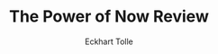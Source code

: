 ---
permalink: 	Books/
layout: 	review
title: 	"The Power of Now Review"
author: 	"Eckhart Tolle"
author_bio: 	"Eckhart Tolle, born Ulrich Leonard Tolle, February 16, 1948, is a German-born writer, public speaker, and spiritual teacher. The New York Times has called him 'the most popular spiritual author in the nation'. He is the author of the bestsellers 'The Power of Now' and 'A New Earth'. Tolle had an unhappy childhood in Germany and Spain. His depression reached its peak during early adulthood in England, until he underwent what he calls an 'inner transformation'. He then spent many years as a vagrant, 'in a a state of deep bliss', he says, before becoming a spiritual teacher. He eventually moved to North America where he began writing his first book. He currently lives in Vancouver, Canada with his wife, Kim Eng."
author_bio_link: 	"/Authors/eckhart-tolle"
author_image: 	"Eckhart Tolle.jpg"
book_cover_image: 	"ThePowerOfNow.jpg"
book_title: 	"The Power of Now: A Guide to Spiritual Enlightenment"
book_title_short: 	"The Power of Now"
publish_date: 	August 19th 2004
number_of_pages: 	229
categories: 	[books]
first_blockquote: 	"Realize deeply that the present moment is all you have. Make the NOW the primary focus of your life."
second_blockquote: 	"Time isn’t precious at all, because it is an illusion. What you perceive as precious is not time but the one point that is out of time: the Now. That is precious indeed. The more you are focused on time—past and future—the more you miss the Now, the most precious thing there is."
third_blockquote: 	"All negativity is caused by an accumulation of psychological time and denial of the present. Unease, anxiety, tension, stress, worry - all forms of fear - are caused by too much future, and
not enough presence. Guilt, regret, resentment, grievances, sadness, bitterness, and all forms
of non forgiveness are caused by too much past, and not enough presence."
skill_level_score: 	40
approach_score: 	50
outlook_score: 	50
affiliation_score: 	20
skill_level: 	beginner
approach: 	practical theoretical
outlook: 	secular spiritual
affiliation: 	open
review_overview: 	["<a href='https://amzn.to/2YnqZIm'>The Power of Now</a> is an international best seller which left a mark in our culture by contributing to the widespread of Mindfulness practices across the west. As such, its value cannot be understated and should be mandatory reading for anyone who by their own means arrives at the conclusion that thinking 24/7 is not contributing positively to their state of mind.","The book is written in a Q&A format so author is answering questions the reader might have herself and so it gives a feeling of familiarity and a conversational tone; two ingredients that can cause you to get hooked and read it in just a couple of sessions."]
skill_level_overview: 	["This book is meant to be read for people starting out on the path towards living a more mindful life. The message is repeated and presented in multiple ways across the chapters so the reader will retain the knowledge contained within its pages. A lesson found in the first chapters will come back in the final ones with a new twist thus helping solidify the idea.","Advanced practitioners might not get much out of it in the way of fresh ideas, but reading Eckhart's examples can have the effect of strengthening your conviction and offering points of view that hadn't been considered before."]
approach_overview: 	["Because Mindfulness practice doesn't necessarily rely on complicated instructions, The Power of Now can be categorized both as a practical and a theoretical book. The first chapters are heavy in theory and will prepare you for the rest of the road by laying out some important definitions like consciousness, and breaking paradigms like <i>you are not your mind</i>, which is the title of the first section that follows the introduction.","Later on, the author provides you with applicable strategies that will help you slow down the chatter created by your thoughts while bringing down the curtain on the tricks the mind itself plays on you in order to prevent that from happening."]
outlook_overview: 	["The title tries hard to present this book as a spiritual one. It definitely was written using plenty of words that usually take a spiritual connotation and might make secular inclined people uncomfortable. However, we feel this book deserves recognition for also taking an in depth review on issues and situations any regular person will be able to identify with. From relationships to jobs, there's something to be found for everyone and you shouldn't dismiss this book as spiritual mumbo jumbo if that's not your cup of tea.","Because nowadays the key takeaway of being more present in the moment can be found in psychology and science books all around, it would be unfair to shy away from reading it out of aversion to words some might consider loaded such as <i>God</i> or <i>manifestation</i>."]
affiliation_overview: 	["There's been some debate on whether this book uses some kind of camouflage to send a Christian message, but that's just not true in our opinion. We have categorized this book as open because it doesn't adhere to any one particular creed other than being fully in the present moment.","It might be worth mentioning that there's some criticism out there as Christians don't like the loose way in which the word <i>God</i> is use on occasion. The author himself has explained that the word escapes definition and is used to convey <i>'the thing itself'</i>. Some Buddhists also like to mention that the book is a watered down version of one of their main teachings, as if it mattered who came up with the idea of Mindfulness, but that's something no person striving to towards enlightenment should do."]
techniques: 	[mindfulness, awareness]
conclusion: 	["Both the Buddha and The Power of Now promote mindfulness as a way to find peace and happiness, the difference lying in the fact that the later considers it the only determining factor while Buddhist teachings present it as only one of the eight factors leading to awakening or the <i>eightfold noble path</i>. If you'd like to learn more about the other seven and don't know where to start, I recommend you to take a look at our review of <a href='/Books/the-heart-of-the-buddhas-teaching'>The Heart of the Buddha's Teaching</a>.", "Alternatively, if you're not interested in Buddhism but are looking for instructions on a wider variety of meditation practices, consider giving <a href='/Books/the-mind-illuminated'>The Mind Illuminated</a> a try."]
amazon_affiliate_link: 	https://amzn.to/2YnqZIm
goodreads_link: 	https://www.goodreads.com/book/show/6708.The_Power_of_Now
---